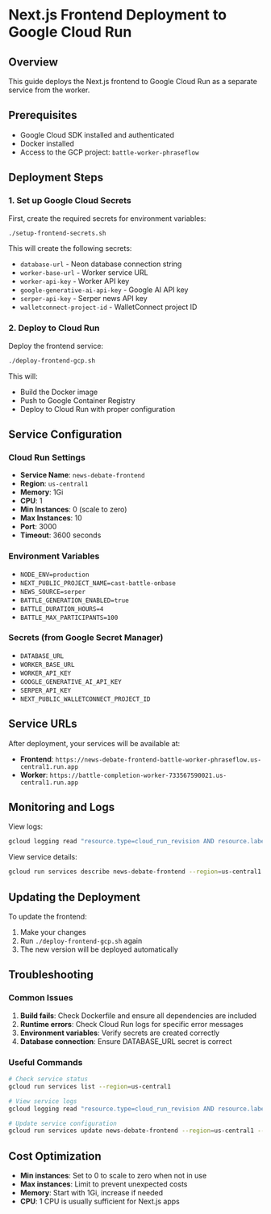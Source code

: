 # Next.js Frontend Deployment to Google Cloud Run

## Overview
This guide deploys the Next.js frontend to Google Cloud Run as a separate service from the worker.

## Prerequisites
- Google Cloud SDK installed and authenticated
- Docker installed
- Access to the GCP project: `battle-worker-phraseflow`

## Deployment Steps

### 1. Set up Google Cloud Secrets
First, create the required secrets for environment variables:

```bash
./setup-frontend-secrets.sh
```

This will create the following secrets:
- `database-url` - Neon database connection string
- `worker-base-url` - Worker service URL
- `worker-api-key` - Worker API key
- `google-generative-ai-api-key` - Google AI API key
- `serper-api-key` - Serper news API key
- `walletconnect-project-id` - WalletConnect project ID

### 2. Deploy to Cloud Run
Deploy the frontend service:

```bash
./deploy-frontend-gcp.sh
```

This will:
- Build the Docker image
- Push to Google Container Registry
- Deploy to Cloud Run with proper configuration

## Service Configuration

### Cloud Run Settings
- **Service Name**: `news-debate-frontend`
- **Region**: `us-central1`
- **Memory**: 1Gi
- **CPU**: 1
- **Min Instances**: 0 (scale to zero)
- **Max Instances**: 10
- **Port**: 3000
- **Timeout**: 3600 seconds

### Environment Variables
- `NODE_ENV=production`
- `NEXT_PUBLIC_PROJECT_NAME=cast-battle-onbase`
- `NEWS_SOURCE=serper`
- `BATTLE_GENERATION_ENABLED=true`
- `BATTLE_DURATION_HOURS=4`
- `BATTLE_MAX_PARTICIPANTS=100`

### Secrets (from Google Secret Manager)
- `DATABASE_URL`
- `WORKER_BASE_URL`
- `WORKER_API_KEY`
- `GOOGLE_GENERATIVE_AI_API_KEY`
- `SERPER_API_KEY`
- `NEXT_PUBLIC_WALLETCONNECT_PROJECT_ID`

## Service URLs

After deployment, your services will be available at:

- **Frontend**: `https://news-debate-frontend-battle-worker-phraseflow.us-central1.run.app`
- **Worker**: `https://battle-completion-worker-733567590021.us-central1.run.app`

## Monitoring and Logs

View logs:
```bash
gcloud logging read "resource.type=cloud_run_revision AND resource.labels.service_name=news-debate-frontend" --limit 50
```

View service details:
```bash
gcloud run services describe news-debate-frontend --region=us-central1
```

## Updating the Deployment

To update the frontend:
1. Make your changes
2. Run `./deploy-frontend-gcp.sh` again
3. The new version will be deployed automatically

## Troubleshooting

### Common Issues
1. **Build fails**: Check Dockerfile and ensure all dependencies are included
2. **Runtime errors**: Check Cloud Run logs for specific error messages
3. **Environment variables**: Verify secrets are created correctly
4. **Database connection**: Ensure DATABASE_URL secret is correct

### Useful Commands
```bash
# Check service status
gcloud run services list --region=us-central1

# View service logs
gcloud logging read "resource.type=cloud_run_revision AND resource.labels.service_name=news-debate-frontend" --limit 100

# Update service configuration
gcloud run services update news-debate-frontend --region=us-central1 --memory=2Gi
```

## Cost Optimization
- **Min instances**: Set to 0 to scale to zero when not in use
- **Max instances**: Limit to prevent unexpected costs
- **Memory**: Start with 1Gi, increase if needed
- **CPU**: 1 CPU is usually sufficient for Next.js apps
